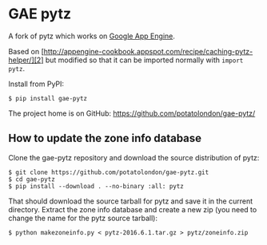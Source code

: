 GAE pytz
========

A fork of pytz which works on [Google App Engine][1].

Based on [http://appengine-cookbook.appspot.com/recipe/caching-pytz-helper/][2] but modified so that it can be imported normally with `import pytz`.

Install from PyPI:

    $ pip install gae-pytz

The project home is on GitHub: https://github.com/potatolondon/gae-pytz/


How to update the zone info database
------------------------------------

Clone the gae-pytz repository and download the source distribution of pytz:

    $ git clone https://github.com/potatolondon/gae-pytz.git
    $ cd gae-pytz
    $ pip install --download . --no-binary :all: pytz

That should download the source tarball for pytz and save it in the current directory. Extract the zone info database and create a new zip (you need to change the name for the pytz source tarball):

    $ python makezoneinfo.py < pytz-2016.6.1.tar.gz > pytz/zoneinfo.zip


[1]: https://developers.google.com/appengine/
[2]: http://appengine-cookbook.appspot.com/recipe/caching-pytz-helper/
